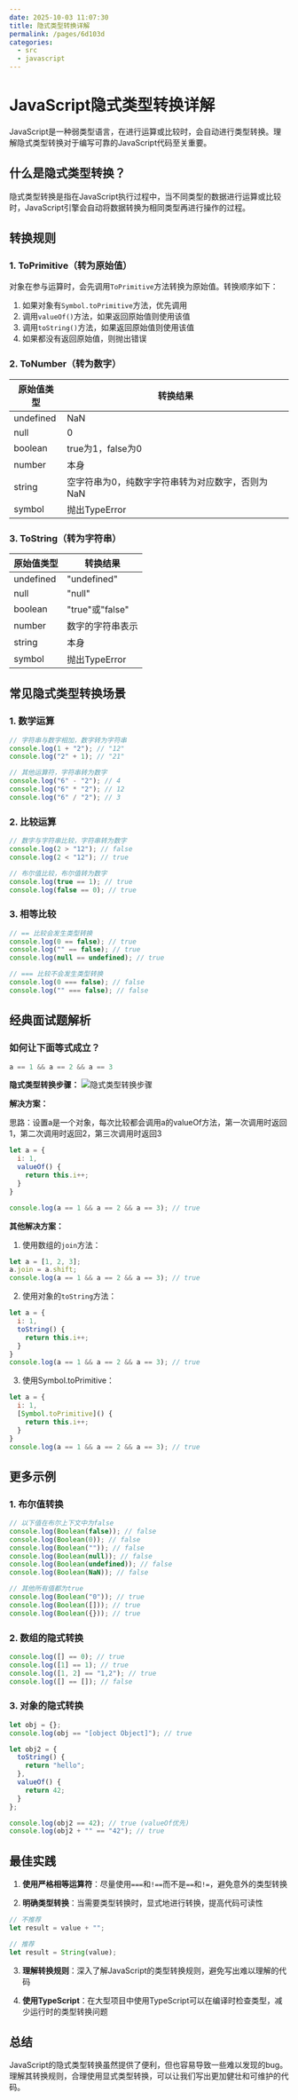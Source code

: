 ```yaml
---
date: 2025-10-03 11:07:30
title: 隐式类型转换详解
permalink: /pages/6d103d
categories:
  - src
  - javascript
---
```


# JavaScript隐式类型转换详解

JavaScript是一种弱类型语言，在进行运算或比较时，会自动进行类型转换。理解隐式类型转换对于编写可靠的JavaScript代码至关重要。

## 什么是隐式类型转换？

隐式类型转换是指在JavaScript执行过程中，当不同类型的数据进行运算或比较时，JavaScript引擎会自动将数据转换为相同类型再进行操作的过程。

## 转换规则

### 1. ToPrimitive（转为原始值）

对象在参与运算时，会先调用`ToPrimitive`方法转换为原始值。转换顺序如下：

1. 如果对象有`Symbol.toPrimitive`方法，优先调用
2. 调用`valueOf()`方法，如果返回原始值则使用该值
3. 调用`toString()`方法，如果返回原始值则使用该值
4. 如果都没有返回原始值，则抛出错误

### 2. ToNumber（转为数字）

| 原始值类型 | 转换结果                                         |
| ---------- | ------------------------------------------------ |
| undefined  | NaN                                              |
| null       | 0                                                |
| boolean    | true为1，false为0                                |
| number     | 本身                                             |
| string     | 空字符串为0，纯数字字符串转为对应数字，否则为NaN |
| symbol     | 抛出TypeError                                    |

### 3. ToString（转为字符串）

| 原始值类型 | 转换结果         |
| ---------- | ---------------- |
| undefined  | "undefined"      |
| null       | "null"           |
| boolean    | "true"或"false"  |
| number     | 数字的字符串表示 |
| string     | 本身             |
| symbol     | 抛出TypeError    |

## 常见隐式类型转换场景

### 1. 数学运算

```javascript
// 字符串与数字相加，数字转为字符串
console.log(1 + "2"); // "12"
console.log("2" + 1); // "21"

// 其他运算符，字符串转为数字
console.log("6" - "2"); // 4
console.log("6" * "2"); // 12
console.log("6" / "2"); // 3
```

### 2. 比较运算

```javascript
// 数字与字符串比较，字符串转为数字
console.log(2 > "12"); // false
console.log(2 < "12"); // true

// 布尔值比较，布尔值转为数字
console.log(true == 1); // true
console.log(false == 0); // true
```

### 3. 相等比较

```javascript
// == 比较会发生类型转换
console.log(0 == false); // true
console.log("" == false); // true
console.log(null == undefined); // true

// === 比较不会发生类型转换
console.log(0 === false); // false
console.log("" === false); // false
```

## 经典面试题解析

### 如何让下面等式成立？

```javascript
a == 1 && a == 2 && a == 3
```

**隐式类型转换步骤：**
![隐式类型转换步骤](/img/javascript/隐式类型转换/隐式类型转换过程.jpg)

**解决方案：**

思路：设置a是一个对象，每次比较都会调用a的valueOf方法，第一次调用时返回1，第二次调用时返回2，第三次调用时返回3

```javascript
let a = {
  i: 1,
  valueOf() {
    return this.i++;
  }
}

console.log(a == 1 && a == 2 && a == 3); // true
```

**其他解决方案：**

1. 使用数组的`join`方法：

```javascript
let a = [1, 2, 3];
a.join = a.shift;
console.log(a == 1 && a == 2 && a == 3); // true
```

2. 使用对象的`toString`方法：

```javascript
let a = {
  i: 1,
  toString() {
    return this.i++;
  }
}
console.log(a == 1 && a == 2 && a == 3); // true
```

3. 使用Symbol.toPrimitive：

```javascript
let a = {
  i: 1,
  [Symbol.toPrimitive]() {
    return this.i++;
  }
}
console.log(a == 1 && a == 2 && a == 3); // true
```

## 更多示例

### 1. 布尔值转换

```javascript
// 以下值在布尔上下文中为false
console.log(Boolean(false)); // false
console.log(Boolean(0)); // false
console.log(Boolean("")); // false
console.log(Boolean(null)); // false
console.log(Boolean(undefined)); // false
console.log(Boolean(NaN)); // false

// 其他所有值都为true
console.log(Boolean("0")); // true
console.log(Boolean([])); // true
console.log(Boolean({})); // true
```

### 2. 数组的隐式转换

```javascript
console.log([] == 0); // true
console.log([1] == 1); // true
console.log([1, 2] == "1,2"); // true
console.log([] == []); // false
```

### 3. 对象的隐式转换

```javascript
let obj = {};
console.log(obj == "[object Object]"); // true

let obj2 = {
  toString() {
    return "hello";
  },
  valueOf() {
    return 42;
  }
};

console.log(obj2 == 42); // true (valueOf优先)
console.log(obj2 + "" == "42"); // true
```

## 最佳实践

1. **使用严格相等运算符**：尽量使用`===`和`!==`而不是`==`和`!=`，避免意外的类型转换

2. **明确类型转换**：当需要类型转换时，显式地进行转换，提高代码可读性

```javascript
// 不推荐
let result = value + "";

// 推荐
let result = String(value);
```

3. **理解转换规则**：深入了解JavaScript的类型转换规则，避免写出难以理解的代码

4. **使用TypeScript**：在大型项目中使用TypeScript可以在编译时检查类型，减少运行时的类型转换问题

## 总结

JavaScript的隐式类型转换虽然提供了便利，但也容易导致一些难以发现的bug。理解其转换规则，合理使用显式类型转换，可以让我们写出更加健壮和可维护的代码。